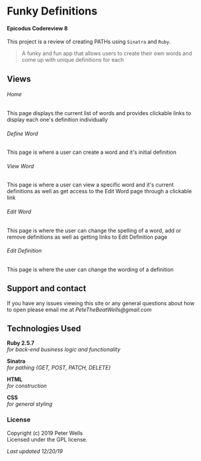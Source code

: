 # Funky Definitions
#### Epicodus Codereview 8
 This project is a review of creating PATHs using `Sinatra` and `Ruby`.

> A funky and fun app that allows users to create their own words and come up with unique definitions for each


## Views
###### Home
This page displays the current list of words and provides clickable links to display each one's definition individually
###### Define Word
This page is where a user can create a word and it's initial definition
###### View Word
This page is where a user can view a specific word and it's current definitions as well as get access to the Edit Word page through a clickable link
###### Edit Word
This page is where the user can change the spelling of a word, add or remove definitions as well as getting links to Edit Definition page
###### Edit Definition
This page is where the user can change the wording of a definition


## Support and contact
If you have any issues viewing this site or any general questions about how to open please email me at
_PeteTheBeatWells@gmail.com_


## Technologies Used
**Ruby 2.5.7**  
_for back-end business logic and functionality_

**Sinatra**  
_for pathing {GET, POST, PATCH, DELETE}_

 **HTML**  
 _for construction_

 **CSS**  
_for general styling_

<!-- **Bootstrap 4.3.1**  
_for containers / grid layout / button graphics_ -->


### License
Copyright (c) 2019 Peter Wells  
Licensed under the GPL license.

_Last updated 12/20/19_
